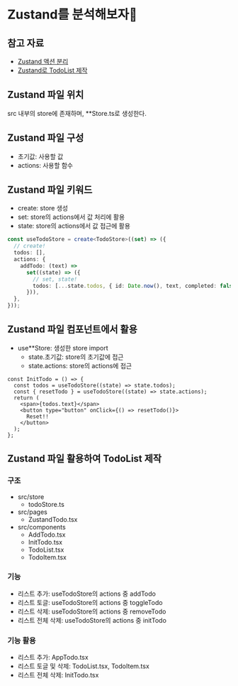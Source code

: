 # Zustand를 분석해보자🎯

## 참고 자료

- [Zustand 액션 분리](https://www.heropy.dev/p/n74Tgc)
- [Zustand로 TodoList 제작](https://duektmf34.tistory.com/201)

## Zustand 파일 위치

src 내부의 store에 존재하며, \*\*Store.ts로 생성한다.

## Zustand 파일 구성

- 초기값: 사용할 값
- actions: 사용할 함수

## Zustand 파일 키워드

- create: store 생성
- set: store의 actions에서 값 처리에 활용
- state: store의 actions에서 값 접근에 활용

```ts
const useTodoStore = create<TodoStore>((set) => ({
  // create!
  todos: [],
  actions: {
    addTodo: (text) =>
      set((state) => ({
        // set, state!
        todos: [...state.todos, { id: Date.now(), text, completed: false }],
      })),
  },
}));
```

## Zustand 파일 컴포넌트에서 활용

- use\*\*Store: 생성한 store import
  - state.초기값: store의 초기값에 접근
  - state.actions: store의 actions에 접근

```tsx
const InitTodo = () => {
  const todos = useTodoStore((state) => state.todos);
  const { resetTodo } = useTodoStore((state) => state.actions);
  return (
    <span>{todos.text}</span>
    <button type="button" onClick={() => resetTodo()}>
      Reset!!
    </button>
  );
};
```

## Zustand 파일 활용하여 TodoList 제작

### 구조

- src/store
  - todoStore.ts
- src/pages
  - ZustandTodo.tsx
- src/components
  - AddTodo.tsx
  - InitTodo.tsx
  - TodoList.tsx
  - TodoItem.tsx

### 기능

- 리스트 추가: useTodoStore의 actions 중 addTodo
- 리스트 토글: useTodoStore의 actions 중 toggleTodo
- 리스트 삭제: useTodoStore의 actions 중 removeTodo
- 리스트 전체 삭제: useTodoStore의 actions 중 initTodo

### 기능 활용

- 리스트 추가: AppTodo.tsx
- 리스트 토글 및 삭제: TodoList.tsx, TodoItem.tsx
- 리스트 전체 삭제: InitTodo.tsx
